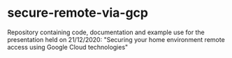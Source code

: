 # secure-remote-via-gcp
Repository containing code, documentation and example use for the presentation held on 21/12/2020: "Securing your home environment remote access using Google Cloud technologies"
